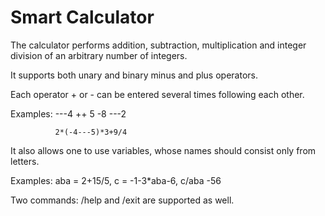 # Smart Calculator
 
The calculator performs addition, subtraction, multiplication and integer division of an arbitrary number of integers.

It supports both unary and binary minus and plus operators.

Each operator + or - can be entered several times following each other.

Examples:     ---4 ++ 5 -8 ---2

              2*(-4---5)*3+9/4
              
It also allows one to use variables, whose names should consist only from letters.

Examples: aba = 2+15/5, c = -1-3\*aba-6, c/aba -56

Two commands: /help and /exit are supported as well.
